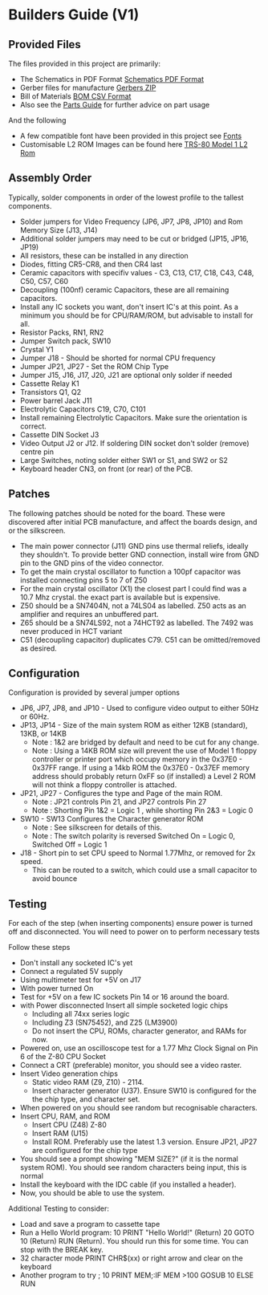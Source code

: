 
# Builders Guide (V1)

## Provided Files

The files provided in this project are primarily:

- The Schematics in PDF Format [Schematics PDF Format](/pcb/TRS-80-MP-SchematicsV1.pdf)
- Gerber files for manufacture [Gerbers ZIP](/pcb/TRS-80-MP_GerberV1.zip)
- Bill of Materials [BOM CSV Format](/pcb/TRS-80-MP-BillOfMatV1.csv)
- Also see the [Parts Guide](PARTS_GUIDE.md) for further advice on part usage

And the following
- A few compatible font have been provided in this project see [Fonts](/fonts/README.md)
- Customisable L2 ROM Images can be found here [TRS-80 Model 1 L2 Rom](https://github.com/kiwisincebirth/TRS-80)

## Assembly Order

Typically, solder components in order of the lowest profile to the tallest components.
- Solder jumpers for Video Frequency (JP6, JP7, JP8, JP10) and Rom Memory Size (J13, J14)
- Additional solder jumpers may need to be cut or bridged (JP15, JP16, JP19)
- All resistors, these can be installed in any direction
- Diodes, fitting CR5-CR8, and then CR4 last
- Ceramic capacitors with specifiv values - C3, C13, C17, C18, C43, C48, C50, C57, C60
- Decoupling (100nf) ceramic Capacitors, these are all remaining capacitors.
- Install any IC sockets you want, don't insert IC's at this point.
  As a minimum you should be for CPU/RAM/ROM, but advisable to install for all.
- Resistor Packs, RN1, RN2
- Jumper Switch pack, SW10
- Crystal Y1
- Jumper J18 - Should be shorted for normal CPU frequency
- Jumper JP21, JP27 - Set the ROM Chip Type
- Jumper J15, J16, J17, J20, J21 are optional only solder if needed
- Cassette Relay K1
- Transistors Q1, Q2
- Power barrel Jack J11
- Electrolytic Capacitors C19, C70, C101
- Install remaining Electrolytic Capacitors. Make sure the orientation is correct.
- Cassette DIN Socket J3
- Video Output J2 or J12. If soldering DIN socket don't solder (remove) centre pin
- Large Switches, noting solder either SW1 or S1, and SW2 or S2
- Keyboard header CN3, on front (or  rear) of the PCB.

## Patches

The following patches should be noted for the board. These were discovered after initial PCB manufacture, and affect
the boards design, and or the silkscreen.
- The main power connector (J11) GND pins use thermal reliefs, ideally they shouldn't. To provide better GND connection,
  install wire from GND pin to the GND pins of the video connector.
- To get the main crystal oscillator to function a 100pf capacitor was installed connecting pins 5 to 7 of Z50
- For the main crystal oscillator (X1) the closest part I could find was a 10.7 Mhz crystal. the exact part is
  available but is expensive.
- Z50 should be a SN7404N, not a 74LS04 as labelled. Z50 acts as an amplifier and requires an unbuffered part.
- Z65 should be a SN74LS92, not a 74HCT92 as labelled. The 7492 was never produced in HCT variant
- C51 (decoupling capacitor) duplicates C79. C51 can be omitted/removed as desired.

## Configuration

Configuration is provided by several jumper options
- JP6, JP7, JP8, and JP10 - Used to configure video output to either 50Hz or 60Hz.
- JP13, JP14 - Size of the main system ROM as either 12KB (standard), 13KB, or 14KB
    - Note : 1&2 are bridged by default and need to be cut for any change.
    - Note : Using a 14KB ROM size will prevent the use of Model 1 floppy controller or printer port which occupy
      memory in the 0x37E0 - 0x37FF range. If using a 14kb ROM the 0x37E0 - 0x37EF memory address should probably
      return 0xFF so (if installed) a Level 2 ROM will not think a floppy controller is attached.
- JP21, JP27 - Configures the type and Page of the main ROM.
    - Note : JP21 controls Pin 21, and JP27 controls Pin 27
    - Note : Shorting Pin 1&2 = Logic 1 , while shorting Pin 2&3 = Logic 0
- SW10 - SW13 Configures the Character generator ROM
    - Note : See silkscreen for details of this.
    - Note : The switch polarity is reversed Switched On = Logic 0, Switched Off = Logic 1
- J18 - Short pin to set CPU speed to Normal 1.77Mhz, or removed for 2x speed.
    - This can be routed to a switch, which could use a small capacitor to avoid bounce

## Testing

For each of the step (when inserting components) ensure power is turned off and disconnected.
You will need to power on to perform necessary tests

Follow these steps
- Don't install any socketed IC's yet
- Connect a regulated 5V supply
- Using multimeter test for +5V on J17
- With power turned On
- Test for +5V on a few IC sockets Pin 14 or 16 around the board.
- with Power disconnected Insert all simple socketed logic chips
    - Including all 74xx series logic
    - Including Z3 (SN75452), and Z25 (LM3900)
    - Do not insert the CPU, ROMs, character generator, and RAMs for now.
- Powered on, use an oscilloscope test for a 1.77 Mhz Clock Signal on Pin 6 of the Z-80 CPU Socket
- Connect a CRT (preferable) monitor, you should see a video raster.
- Insert Video generation chips
    - Static video RAM (Z9, Z10) - 2114.
    - Insert character generator (U37). Ensure SW10 is configured for the the chip type, and character set.
- When powered on you should see random but recognisable characters.
- Insert CPU, RAM, and ROM
    - Insert CPU (Z48) Z-80
    - Insert RAM (U15)
    - Install ROM. Preferably use the latest 1.3 version. Ensure JP21, JP27 are configured for the chip type
- You should see a prompt showing "MEM SIZE?" (if it is the normal system ROM). You should see random characters being input, this is normal
- Install the keyboard with the IDC cable (if you installed a header).
- Now, you should be able to use the system.

Additional Testing to consider:
- Load and save a program to cassette tape
- Run a Hello World program: 10 PRINT "Hello World!" (Return) 20 GOTO 10 (Return) RUN (Return).
  You should run this for some time. You can stop with the BREAK key.
- 32 character mode PRINT CHR$(xx) or right arrow and clear on the keyboard
- Another program to try ; 10 PRINT MEM;:IF MEM >100 GOSUB 10 ELSE RUN

